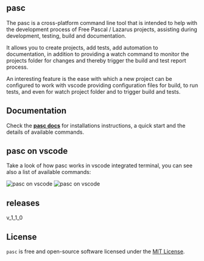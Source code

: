 ## pasc
The pasc is a cross-platform command line tool that is intended to help with the development process of Free Pascal / Lazarus projects, assisting during development, testing, build and documentation.

It allows you to create projects, add tests, add automation to documentation, in addition to providing a watch command to monitor the projects folder for changes and thereby trigger the build and test report process.

An interesting feature is the ease with which a new project can be configured to work with vscode providing configuration files for build, to run tests, and even for watch project folder and to trigger build and tests.

## Documentation

Check the [**pasc docs**](https://leandro-lprsoft.github.io/pasc/) for installations instructions, a quick start and the details of available commands.

## pasc on vscode

Take a look of how pasc works in vscode integrated terminal, you can see also a list of available commands:

![pasc on vscode](./docs/generate/pasc_help_dark.jpg#gh-dark-mode-only)
![pasc on vscode](./docs/generate/pasc_help_light.jpg#gh-light-mode-only)

## releases
v_1_1_0

## License

`pasc` is free and open-source software licensed under the [MIT License](https://github.com/leandro-lprsoft/pasc/blob/master/LICENSE). 
